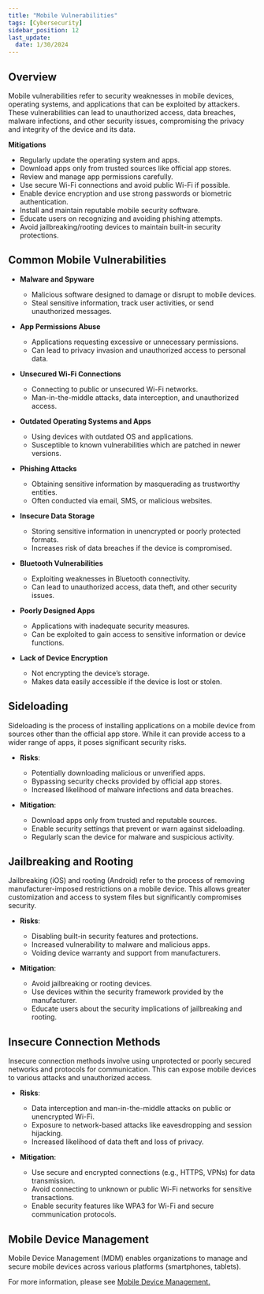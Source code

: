 ```yaml
---
title: "Mobile Vulnerabilities"
tags: [Cybersecurity]
sidebar_position: 12
last_update:
  date: 1/30/2024
---
```


## Overview

Mobile vulnerabilities refer to security weaknesses in mobile devices, operating systems, and applications that can be exploited by attackers. These vulnerabilities can lead to unauthorized access, data breaches, malware infections, and other security issues, compromising the privacy and integrity of the device and its data.

**Mitigations**

- Regularly update the operating system and apps.
- Download apps only from trusted sources like official app stores.
- Review and manage app permissions carefully.
- Use secure Wi-Fi connections and avoid public Wi-Fi if possible.
- Enable device encryption and use strong passwords or biometric authentication.
- Install and maintain reputable mobile security software.
- Educate users on recognizing and avoiding phishing attempts.
- Avoid jailbreaking/rooting devices to maintain built-in security protections.


## Common Mobile Vulnerabilities

- **Malware and Spyware**
  - Malicious software designed to damage or disrupt to mobile devices.
  - Steal sensitive information, track user activities, or send unauthorized messages.

- **App Permissions Abuse**
  - Applications requesting excessive or unnecessary permissions.
  - Can lead to privacy invasion and unauthorized access to personal data.

- **Unsecured Wi-Fi Connections**
  - Connecting to public or unsecured Wi-Fi networks.
  - Man-in-the-middle attacks, data interception, and unauthorized access.

- **Outdated Operating Systems and Apps**
  - Using devices with outdated OS and applications.
  - Susceptible to known vulnerabilities which are patched in newer versions.

- **Phishing Attacks**
  - Obtaining sensitive information by masquerading as trustworthy entities.
  - Often conducted via email, SMS, or malicious websites.

- **Insecure Data Storage**
  - Storing sensitive information in unencrypted or poorly protected formats.
  - Increases risk of data breaches if the device is compromised.

- **Bluetooth Vulnerabilities**
  - Exploiting weaknesses in Bluetooth connectivity.
  - Can lead to unauthorized access, data theft, and other security issues.

- **Poorly Designed Apps**
  - Applications with inadequate security measures.
  - Can be exploited to gain access to sensitive information or device functions.

- **Lack of Device Encryption**
  - Not encrypting the device’s storage.
  - Makes data easily accessible if the device is lost or stolen.

## Sideloading

Sideloading is the process of installing applications on a mobile device from sources other than the official app store. While it can provide access to a wider range of apps, it poses significant security risks.

- **Risks**:
  - Potentially downloading malicious or unverified apps.
  - Bypassing security checks provided by official app stores.
  - Increased likelihood of malware infections and data breaches.

- **Mitigation**:
  - Download apps only from trusted and reputable sources.
  - Enable security settings that prevent or warn against sideloading.
  - Regularly scan the device for malware and suspicious activity.

## Jailbreaking and Rooting

Jailbreaking (iOS) and rooting (Android) refer to the process of removing manufacturer-imposed restrictions on a mobile device. This allows greater customization and access to system files but significantly compromises security.

- **Risks**:
  - Disabling built-in security features and protections.
  - Increased vulnerability to malware and malicious apps.
  - Voiding device warranty and support from manufacturers.

- **Mitigation**:
  - Avoid jailbreaking or rooting devices.
  - Use devices within the security framework provided by the manufacturer.
  - Educate users about the security implications of jailbreaking and rooting.

## Insecure Connection Methods

Insecure connection methods involve using unprotected or poorly secured networks and protocols for communication. This can expose mobile devices to various attacks and unauthorized access.

- **Risks**:
  - Data interception and man-in-the-middle attacks on public or unencrypted Wi-Fi.
  - Exposure to network-based attacks like eavesdropping and session hijacking.
  - Increased likelihood of data theft and loss of privacy.

- **Mitigation**:
  - Use secure and encrypted connections (e.g., HTTPS, VPNs) for data transmission.
  - Avoid connecting to unknown or public Wi-Fi networks for sensitive transactions.
  - Enable security features like WPA3 for Wi-Fi and secure communication protocols.

## Mobile Device Management

Mobile Device Management (MDM) enables organizations to manage and secure mobile devices across various platforms (smartphones, tablets).

For more information, please see [Mobile Device Management.](../005-Security-Architecture/070-Evolution-of-Security.md#mobile-device-management)

